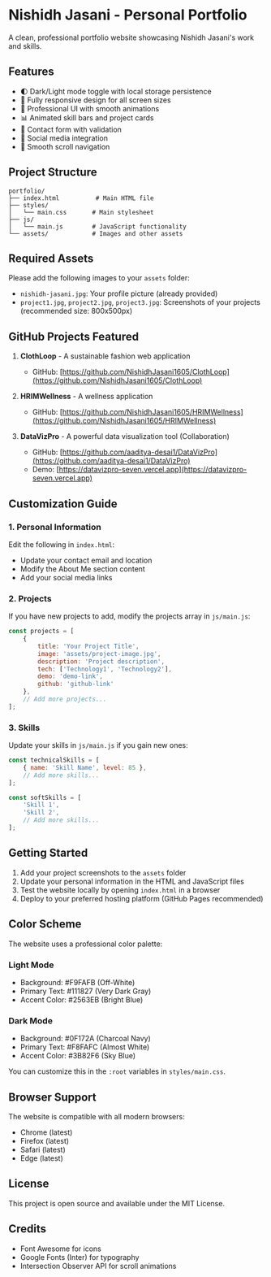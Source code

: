 # Nishidh Jasani - Personal Portfolio

A clean, professional portfolio website showcasing Nishidh Jasani's work and skills.

## Features

- 🌓 Dark/Light mode toggle with local storage persistence
- 📱 Fully responsive design for all screen sizes
- 🎨 Professional UI with smooth animations
- 📊 Animated skill bars and project cards
- 📝 Contact form with validation
- 🔗 Social media integration
- 🚀 Smooth scroll navigation

## Project Structure

```
portfolio/
├── index.html          # Main HTML file
├── styles/
│   └── main.css       # Main stylesheet
├── js/
│   └── main.js        # JavaScript functionality
└── assets/            # Images and other assets
```

## Required Assets

Please add the following images to your `assets` folder:
- `nishidh-jasani.jpg`: Your profile picture (already provided)
- `project1.jpg`, `project2.jpg`, `project3.jpg`: Screenshots of your projects (recommended size: 800x500px)

## GitHub Projects Featured

1. **ClothLoop** - A sustainable fashion web application
   - GitHub: [https://github.com/NishidhJasani1605/ClothLoop](https://github.com/NishidhJasani1605/ClothLoop)

2. **HRIMWellness** - A wellness application
   - GitHub: [https://github.com/NishidhJasani1605/HRIMWellness](https://github.com/NishidhJasani1605/HRIMWellness)

3. **DataVizPro** - A powerful data visualization tool (Collaboration)
   - GitHub: [https://github.com/aaditya-desai1/DataVizPro](https://github.com/aaditya-desai1/DataVizPro)
   - Demo: [https://datavizpro-seven.vercel.app](https://datavizpro-seven.vercel.app)

## Customization Guide

### 1. Personal Information
Edit the following in `index.html`:
- Update your contact email and location
- Modify the About Me section content
- Add your social media links

### 2. Projects
If you have new projects to add, modify the projects array in `js/main.js`:
```javascript
const projects = [
    {
        title: 'Your Project Title',
        image: 'assets/project-image.jpg',
        description: 'Project description',
        tech: ['Technology1', 'Technology2'],
        demo: 'demo-link',
        github: 'github-link'
    },
    // Add more projects...
];
```

### 3. Skills
Update your skills in `js/main.js` if you gain new ones:
```javascript
const technicalSkills = [
    { name: 'Skill Name', level: 85 },
    // Add more skills...
];

const softSkills = [
    'Skill 1',
    'Skill 2',
    // Add more skills...
];
```

## Getting Started

1. Add your project screenshots to the `assets` folder
2. Update your personal information in the HTML and JavaScript files
3. Test the website locally by opening `index.html` in a browser
4. Deploy to your preferred hosting platform (GitHub Pages recommended)

## Color Scheme

The website uses a professional color palette:

### Light Mode
- Background: #F9FAFB (Off-White)
- Primary Text: #111827 (Very Dark Gray)
- Accent Color: #2563EB (Bright Blue)

### Dark Mode
- Background: #0F172A (Charcoal Navy)
- Primary Text: #F8FAFC (Almost White)
- Accent Color: #3B82F6 (Sky Blue)

You can customize this in the `:root` variables in `styles/main.css`.

## Browser Support

The website is compatible with all modern browsers:
- Chrome (latest)
- Firefox (latest)
- Safari (latest)
- Edge (latest)

## License

This project is open source and available under the MIT License.

## Credits

- Font Awesome for icons
- Google Fonts (Inter) for typography
- Intersection Observer API for scroll animations 